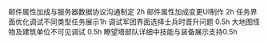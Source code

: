 邮件属性加成与服务器数据协议沟通制定 2h
邮件属性加成变更UI制作 2h
任务界面优化调试不同类型任务展示1h
调试军团界面选择士兵时晋升问题 0.5h
大地图怪物及建筑单位不可见调试 0.5h
瞭望塔部队详细中技能与装备展示支持0.5h



